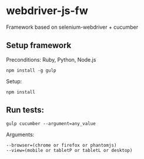 # webdriver-js-fw

Framework based on selenium-webdriver + cucumber

## Setup framework

Preconditions: Ruby, Python, Node.js

    npm install -g gulp

Setup:

    npm install

## Run tests:

    gulp cucumber --argument=any_value

Arguments:

    --browser=(chrome or firefox or phantomjs)
    --view=(mobile or tabletP or tabletL or desktop)